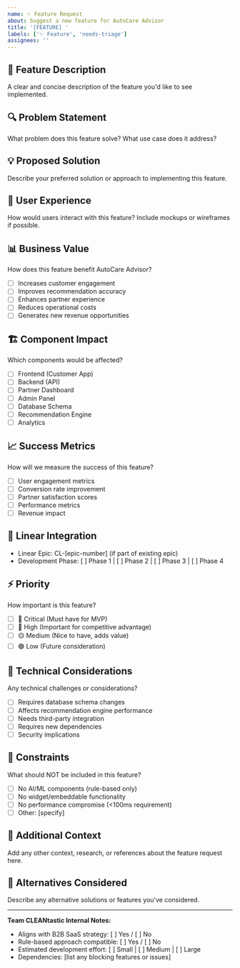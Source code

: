 ```yaml
---
name: ✨ Feature Request
about: Suggest a new feature for AutoCare Advisor
title: '[FEATURE] '
labels: ['✨ Feature', 'needs-triage']
assignees: ''
---
```


## 🎯 Feature Description
A clear and concise description of the feature you'd like to see implemented.

## 🔍 Problem Statement
What problem does this feature solve? What use case does it address?

## 💡 Proposed Solution
Describe your preferred solution or approach to implementing this feature.

## 🎨 User Experience
How would users interact with this feature? Include mockups or wireframes if possible.

## 📊 Business Value
How does this feature benefit AutoCare Advisor?
- [ ] Increases customer engagement
- [ ] Improves recommendation accuracy
- [ ] Enhances partner experience
- [ ] Reduces operational costs
- [ ] Generates new revenue opportunities

## 🏗️ Component Impact
Which components would be affected?
- [ ] Frontend (Customer App)
- [ ] Backend (API)
- [ ] Partner Dashboard
- [ ] Admin Panel
- [ ] Database Schema
- [ ] Recommendation Engine
- [ ] Analytics

## 📈 Success Metrics
How will we measure the success of this feature?
- [ ] User engagement metrics
- [ ] Conversion rate improvement
- [ ] Partner satisfaction scores
- [ ] Performance metrics
- [ ] Revenue impact

## 🔗 Linear Integration
- Linear Epic: CL-[epic-number] (if part of existing epic)
- Development Phase: [ ] Phase 1 | [ ] Phase 2 | [ ] Phase 3 | [ ] Phase 4

## ⚡ Priority
How important is this feature?
- [ ] 🚨 Critical (Must have for MVP)
- [ ] 🔴 High (Important for competitive advantage)
- [ ] 🟡 Medium (Nice to have, adds value)
- [ ] 🟢 Low (Future consideration)

## 🔧 Technical Considerations
Any technical challenges or considerations?
- [ ] Requires database schema changes
- [ ] Affects recommendation engine performance
- [ ] Needs third-party integration
- [ ] Requires new dependencies
- [ ] Security implications

## 🚫 Constraints
What should NOT be included in this feature?
- [ ] No AI/ML components (rule-based only)
- [ ] No widget/embeddable functionality
- [ ] No performance compromise (<100ms requirement)
- [ ] Other: [specify]

## 📝 Additional Context
Add any other context, research, or references about the feature request here.

## 🎯 Alternatives Considered
Describe any alternative solutions or features you've considered.

---
**Team CLEANtastic Internal Notes:**
- Aligns with B2B SaaS strategy: [ ] Yes / [ ] No
- Rule-based approach compatible: [ ] Yes / [ ] No
- Estimated development effort: [ ] Small | [ ] Medium | [ ] Large
- Dependencies: [list any blocking features or issues]
